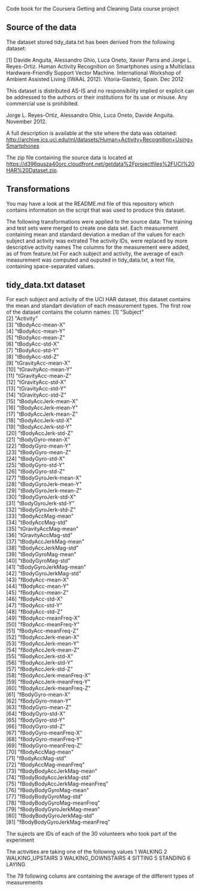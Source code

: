 Code book for the Coursera Getting and Cleaning Data course project


Source of the data
------------------
The dataset stored tidy_data.txt has been derived from the following dataset:

[1] Davide Anguita, Alessandro Ghio, Luca Oneto, Xavier Parra and Jorge L. Reyes-Ortiz. Human Activity Recognition on Smartphones using a Multiclass Hardware-Friendly Support Vector Machine. International Workshop of Ambient Assisted Living (IWAAL 2012). Vitoria-Gasteiz, Spain. Dec 2012

This dataset is distributed AS-IS and no responsibility implied or explicit can be addressed to the authors or their institutions for its use or misuse. Any commercial use is prohibited.

Jorge L. Reyes-Ortiz, Alessandro Ghio, Luca Oneto, Davide Anguita. November 2012.

A full description is available at the site where the data was obtained:
http://archive.ics.uci.edu/ml/datasets/Human+Activity+Recognition+Using+Smartphones 

The zip file containing the source data is located at https://d396qusza40orc.cloudfront.net/getdata%2Fprojectfiles%2FUCI%20HAR%20Dataset.zip.


Transformations
---------------
You may have a look at the README.md file of this repository which contains information on the script that was used to produce this dataset.


The following transformations were applied to the source data:
The training and test sets were merged to create one data set.
Each measurement containing mean and standard deviation a median of the values for each subject and activity was extrated
The activity IDs, were replaced by more descriptive activity names
The columns for the measurement were added, as of from feature.txt
For each subject and activity, the average of each measurement was computed and ouputed in tidy_data.txt, a text file, containing space-separated values.


tidy_data.txt dataset 
---------------------

For each subject and activity of the UCI HAR dataset, this dataset contains the mean and standart deviation of each measurement types.
The first row of the dataset contains the column names:
 [1] "Subject"                       
 [2] "Activity"                     
 [3] "tBodyAcc-mean-X"               
 [4] "tBodyAcc-mean-Y"              
 [5] "tBodyAcc-mean-Z"               
 [6] "tBodyAcc-std-X"               
 [7] "tBodyAcc-std-Y"                
 [8] "tBodyAcc-std-Z"               
 [9] "tGravityAcc-mean-X"            
 [10] "tGravityAcc-mean-Y"           
[11] "tGravityAcc-mean-Z"            
[12] "tGravityAcc-std-X"            
[13] "tGravityAcc-std-Y"             
[14] "tGravityAcc-std-Z"            
[15] "tBodyAccJerk-mean-X"           
[16] "tBodyAccJerk-mean-Y"          
[17] "tBodyAccJerk-mean-Z"           
[18] "tBodyAccJerk-std-X"           
[19] "tBodyAccJerk-std-Y"            
[20] "tBodyAccJerk-std-Z"           
[21] "tBodyGyro-mean-X"              
[22] "tBodyGyro-mean-Y"             
[23] "tBodyGyro-mean-Z"              
[24] "tBodyGyro-std-X"              
[25] "tBodyGyro-std-Y"               
[26] "tBodyGyro-std-Z"              
[27] "tBodyGyroJerk-mean-X"          
[28] "tBodyGyroJerk-mean-Y"         
[29] "tBodyGyroJerk-mean-Z"          
[30] "tBodyGyroJerk-std-X"          
[31] "tBodyGyroJerk-std-Y"           
[32] "tBodyGyroJerk-std-Z"          
[33] "tBodyAccMag-mean"              
[34] "tBodyAccMag-std"              
[35] "tGravityAccMag-mean"           
[36] "tGravityAccMag-std"           
[37] "tBodyAccJerkMag-mean"          
[38] "tBodyAccJerkMag-std"          
[39] "tBodyGyroMag-mean"             
[40] "tBodyGyroMag-std"             
[41] "tBodyGyroJerkMag-mean"         
[42] "tBodyGyroJerkMag-std"         
[43] "fBodyAcc-mean-X"               
[44] "fBodyAcc-mean-Y"              
[45] "fBodyAcc-mean-Z"               
[46] "fBodyAcc-std-X"               
[47] "fBodyAcc-std-Y"               
[48] "fBodyAcc-std-Z"               
[49] "fBodyAcc-meanFreq-X"           
[50] "fBodyAcc-meanFreq-Y"          
[51] "fBodyAcc-meanFreq-Z"           
[52] "fBodyAccJerk-mean-X"          
[53] "fBodyAccJerk-mean-Y"           
[54] "fBodyAccJerk-mean-Z"          
[55] "fBodyAccJerk-std-X"            
[56] "fBodyAccJerk-std-Y"           
[57] "fBodyAccJerk-std-Z"            
[58] "fBodyAccJerk-meanFreq-X"      
[59] "fBodyAccJerk-meanFreq-Y"       
[60] "fBodyAccJerk-meanFreq-Z"      
[61] "fBodyGyro-mean-X"              
[62] "fBodyGyro-mean-Y"             
[63] "fBodyGyro-mean-Z"              
[64] "fBodyGyro-std-X"              
[65] "fBodyGyro-std-Y"               
[66] "fBodyGyro-std-Z"              
[67] "fBodyGyro-meanFreq-X"          
[68] "fBodyGyro-meanFreq-Y"         
[69] "fBodyGyro-meanFreq-Z"          
[70] "fBodyAccMag-mean"             
[71] "fBodyAccMag-std"               
[72] "fBodyAccMag-meanFreq"         
[73] "fBodyBodyAccJerkMag-mean"      
[74] "fBodyBodyAccJerkMag-std"      
[75] "fBodyBodyAccJerkMag-meanFreq"  
[76] "fBodyBodyGyroMag-mean"        
[77] "fBodyBodyGyroMag-std"          
[78] "fBodyBodyGyroMag-meanFreq"    
[79] "fBodyBodyGyroJerkMag-mean"     
[80] "fBodyBodyGyroJerkMag-std"     
[81] "fBodyBodyGyroJerkMag-meanFreq"

The sujects are IDs of each of the 30 volunteers who took part of the experiment

The activities are taking one of the following values
1 WALKING
2 WALKING_UPSTAIRS
3 WALKING_DOWNSTAIRS
4 SITTING
5 STANDING
6 LAYING

The 79 following colums are containing the average of the different types of measurements
